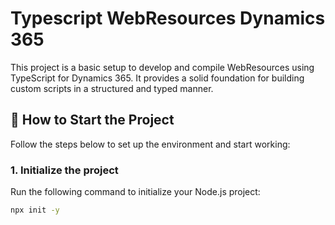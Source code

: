 # Typescript WebResources Dynamics 365

This project is a basic setup to develop and compile WebResources using TypeScript for Dynamics 365. It provides a solid foundation for building custom scripts in a structured and typed manner.

## 🚀 How to Start the Project

Follow the steps below to set up the environment and start working:

### 1. Initialize the project

Run the following command to initialize your Node.js project:

```bash
npx init -y

